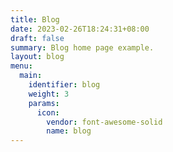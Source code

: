 ```yaml
---
title: Blog
date: 2023-02-26T18:24:31+08:00
draft: false
summary: Blog home page example.
layout: blog
menu:
  main:
    identifier: blog
    weight: 3
    params:
      icon: 
        vendor: font-awesome-solid
        name: blog
---
```


